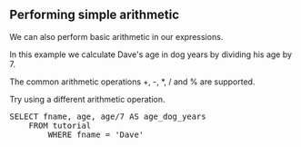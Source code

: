 ## Performing simple arithmetic

We can also perform basic arithmetic in our expressions.

In this example we calculate Dave's age in dog years by dividing his
age by 7.

The common arithmetic operations +, -, *, / and % are supported.

Try using a different arithmetic operation.

<pre id="example">
SELECT fname, age, age/7 AS age_dog_years 
    FROM tutorial 
        WHERE fname = 'Dave'
</pre>
